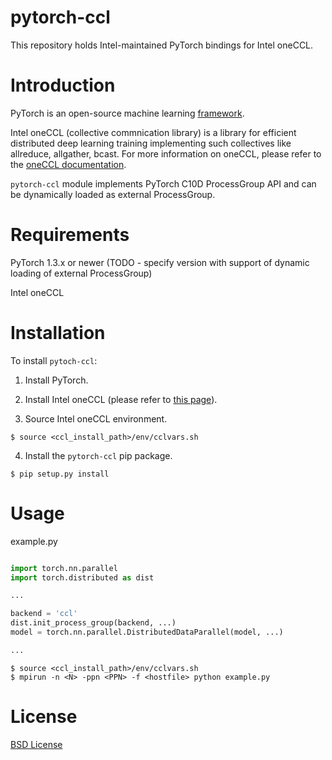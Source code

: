 # pytorch-ccl

This repository holds Intel-maintained PyTorch bindings for Intel oneCCL.


# Introduction

PyTorch is an open-source machine learning [framework](https://github.com/pytorch/pytorch).

Intel oneCCL (collective commnication library) is a library for efficient distributed deep learning training implementing such collectives like allreduce, allgather, bcast. For more information on oneCCL, please refer to the [oneCCL documentation](https://github.com/intel/oneccl).

`pytorch-ccl` module implements PyTorch C10D ProcessGroup API and can be dynamically loaded as external ProcessGroup.


# Requirements

PyTorch 1.3.x or newer (TODO - specify version with support of dynamic loading of external ProcessGroup)

Intel oneCCL


# Installation

To install `pytoch-ccl`:

1. Install PyTorch.

2. Install Intel oneCCL (please refer to [this page](https://github.com/intel/oneccl)).

3. Source Intel oneCCL environment.

```
$ source <ccl_install_path>/env/cclvars.sh
```

4. Install the `pytorch-ccl` pip package.

```
$ pip setup.py install 
```


# Usage

example.py

```python

import torch.nn.parallel
import torch.distributed as dist

...

backend = 'ccl'
dist.init_process_group(backend, ...)
model = torch.nn.parallel.DistributedDataParallel(model, ...)

...
```

```
$ source <ccl_install_path>/env/cclvars.sh
$ mpirun -n <N> -ppn <PPN> -f <hostfile> python example.py

```

# License
[BSD License](https://github.com/intel/pytorch-ccl/blob/master/LICENSE)
